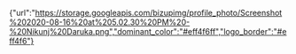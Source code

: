 {"url":"https://storage.googleapis.com/bizupimg/profile_photo/Screenshot%202020-08-16%20at%205.02.30%20PM%20-%20Nikunj%20Daruka.png","dominant_color":"#eff4f6ff","logo_border":"#eff4f6"}